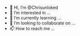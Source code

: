 - 👋 Hi, I’m @Chrisunloked
- 👀 I’m interested in ...
- 🌱 I’m currently learning ...
- 💞️ I’m looking to collaborate on ...
- 📫 How to reach me ...

<!---
Chrisunloked/Chrisunloked is a ✨ special ✨ repository because its `README.md` (this file) appears on your GitHub profile.
You can click the Preview link to take a look at your changes.
--->
